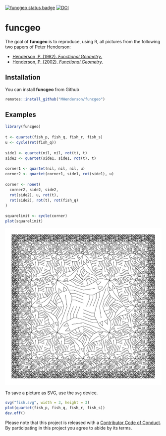 [![funcgeo status badge](https://mhenderson.r-universe.dev/badges/funcgeo)](https://mhenderson.r-universe.dev/funcgeo)
[![DOI](https://zenodo.org/badge/72451164.svg)](https://zenodo.org/badge/latestdoi/72451164)

# funcgeo

The goal of **funcgeo** is to reproduce, using R, all pictures from the
following two papers of Peter Henderson:

  - [Henderson, P. (1982). *Functional
    Geometry*.](http://users.ecs.soton.ac.uk/peter/funcgeo.pdf)
  - [Henderson, P. (2002). *Functional
    Geometry*.](http://eprints.soton.ac.uk/257577/1/funcgeo2.pdf)

## Installation

You can install **funcgeo** from Github

``` r
remotes::install_github("MHenderson/funcgeo")
```

## Examples

``` r
library(funcgeo)

t <- quartet(fish_p, fish_q, fish_r, fish_s)
u <- cycle(rot(fish_q))

side1 <- quartet(nil, nil, rot(t), t)
side2 <- quartet(side1, side1, rot(t), t)

corner1 <- quartet(nil, nil, nil, u)
corner2 <- quartet(corner1, side1, rot(side1), u)

corner <- nonet(
  corner2, side2, side2,
  rot(side2), u, rot(t),
  rot(side2), rot(t), rot(fish_q)
)

squarelimit <- cycle(corner)
plot(squarelimit)
```

![](figure/squarelimit-1.png)<!-- -->

To save a picture as SVG, use the `svg` device.

``` r
svg("fish.svg", width = 3, height = 3)
plot(quartet(fish_p, fish_q, fish_r, fish_s))
dev.off()
```

Please note that this project is released with a [Contributor Code of
Conduct](CONDUCT.md). By participating in this project you agree to
abide by its terms.
